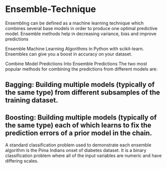 # Ensemble-Technique
Ensembling can be defined as a machine learning technique which combines several base models in order to produce one optimal predictive model. 
Ensemble methods help in decreasing variance, bias and improve predictions

Ensemble Machine Learning Algorithms in Python with scikit-learn. Ensembles can give you a boost in accuracy on your dataset.

Combine Model Predictions Into Ensemble Predictions
The two most popular methods for combining the predictions from different models are:

## Bagging: Building multiple models (typically of the same type) from different subsamples of the training dataset.
## Boosting: Building multiple models (typically of the same type) each of which learns to fix the prediction errors of a prior model in the chain.

A standard classification problem used to demonstrate each ensemble algorithm is the Pima Indians onset of diabetes dataset. 
It is a binary classification problem where all of the input variables are numeric and have differing scales.
